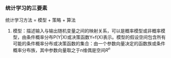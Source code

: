 ### 统计学习的三要素
统计学习方法 = 模型 + 策略 + 算法
1. 模型：描述输入与输出随机变量之间的映射关系，可以是概率模型或非概率模型，由条件概率分布P(Y|X)或决策函数Y=f(X)表示。模型的假设空间包含所有可能的条件概率分布或决策函数的集合：由一个参数向量决定的函数族或条件概率分布族，其中参数向量取之于n维偶是空间$R^n$

